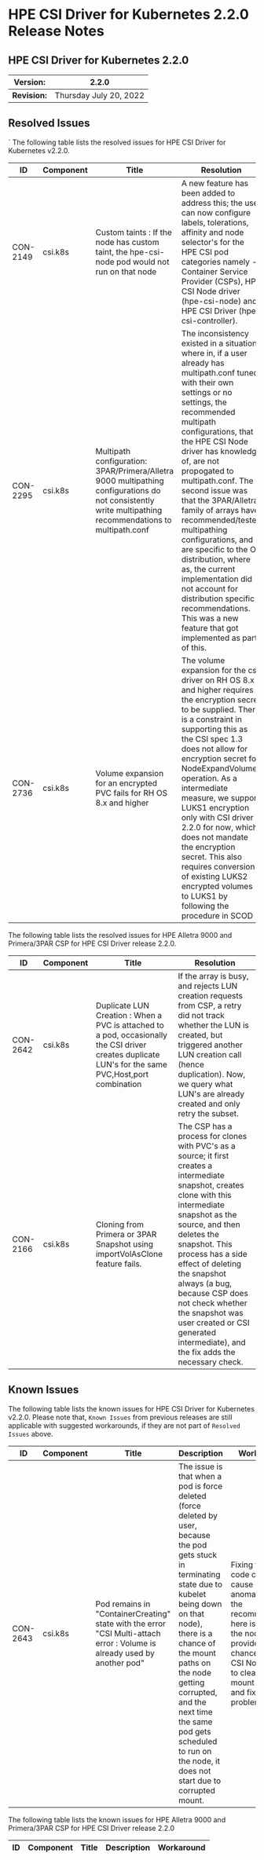 # HPE CSI Driver for Kubernetes 2.2.0 Release Notes

## HPE CSI Driver for Kubernetes 2.2.0

| **Version:** |2.2.0|
|--------------|-----|
| **Revision:** | Thursday July 20, 2022 |

## Resolved Issues
`
The following table lists the resolved issues for HPE CSI Driver for Kubernetes v2.2.0.

|ID|Component |Title|Resolution|
|--|---------|-----|-----------|
|CON-2149|csi.k8s|Custom taints : If the node has custom taint, the hpe-csi-node pod would not run on that node|A new feature has been added to address this; the user can now configure labels, tolerations, affinity and node selector's for the HPE CSI pod categories namely - Container Service Provider (CSPs), HPE CSI Node driver (hpe-csi-node) and HPE CSI Driver (hpe-csi-controller).|
|CON-2295|csi.k8s|Multipath configuration: 3PAR/Primera/Alletra 9000 multipathing configurations do not consistently write multipathing recommendations to multipath.conf| The inconsistency existed in a situation where in, if a user already has multipath.conf tuned with their own settings or no settings,  the recommended multipath configurations, that the HPE CSI Node driver has knowledge of, are not propogated to multipath.conf. The second issue was that the 3PAR/Alletra family of arrays have recommended/tested multipathing configurations, and are specific to the OS distribution, where as, the current implementation did not account for distribution specific recommendations. This was a new feature that got implemented as part of this.|
|CON-2736|csi.k8s|Volume expansion for an encrypted PVC fails for RH OS 8.x and higher|The volume expansion for the csi driver on RH OS 8.x and higher requires the encryption secret to be supplied. There is a constraint in supporting this as the CSI spec 1.3 does not allow for encryption secret for NodeExpandVolume operation. As a intermediate measure, we support LUKS1 encryption only with CSI driver 2.2.0 for now, which does not mandate the encryption secret. This also requires conversion of existing LUKS2 encrypted volumes to LUKS1 by following the procedure in SCOD|

The following table lists the resolved issues for HPE Alletra 9000 and Primera/3PAR CSP for HPE CSI Driver release 2.2.0.

|ID|Component |Title|Resolution|
|--|---------|-----|-----------|
|CON-2642|csi.k8s|Duplicate LUN Creation : When a PVC is attached to a pod, occasionally the CSI driver creates duplicate LUN's for the same PVC,Host,port combination| If the array is busy, and rejects LUN creation requests from CSP, a retry did not track whether the LUN is created, but triggered another LUN creation call (hence duplication). Now, we query what LUN's are already created and only retry the subset.|
|CON-2166|csi.k8s|Cloning from Primera or 3PAR Snapshot using importVolAsClone feature fails.|The CSP has a process for clones with PVC's as a source; it first creates a intermediate snapshot, creates clone with this intermediate snapshot as the source, and then deletes the snapshot. This process has a side effect of deleting the snapshot always (a bug, because CSP does not check whether the snapshot was user created or CSI generated intermediate), and the fix adds the necessary check.|

## Known Issues

The following table lists the known issues for HPE CSI Driver for Kubernetes v2.2.0. Please note that, `Known Issues` from previous releases are still applicable with suggested workarounds, if they are not part of `Resolved Issues` above.

|ID|Component |Title|Description|Workaround|
|--|---------|-----|-----------|----------|
|CON-2643|csi.k8s|Pod remains in "ContainerCreating" state with the error "CSI Multi-attach error : Volume is already used by another pod"|The issue is that when a pod is force deleted (force deleted by user, because the pod gets stuck in terminating state due to kubelet being down on that node), there is a chance of the mount paths on the node getting corrupted, and the next time the same pod gets scheduled to run on the node, it does not start due to corrupted mount.|Fixing this in code could cause other anomalies and the recommendation here is to reboot the node. This provides a chance for the CSI Node driver to clean up mount points and fix this problem.|


The following table lists the known issues for HPE Alletra 9000 and Primera/3PAR CSP for HPE CSI Driver release 2.2.0

|ID|Component |Title|Description|Workaround|
|--|---------|-----|-----------|----------|

